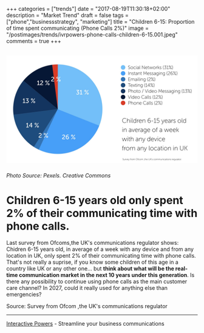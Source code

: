 +++
categories = ["trends"]
date = "2017-08-19T11:30:18+02:00"
description = "Market Trend"
draft = false
tags = ["phone","businessstrategy", "marketing"]
title = "Children 6-15: Proportion of time spent communicating (Phone Calls 2%)"
image = "/postimages/trends/ivrpowers-phone-calls-children-6-15.001.jpeg"
comments = true
+++

![Survey from Ofcom ,the UK's communications regulator.](/postimages/trends/ivrpowers-phone-calls-children-6-15.002.jpeg)
------------
###### Photo Source: Pexels. Creative Commons

#	Children 6-15 years old only spent 2% of their communicating time with phone calls.

Last survey from Ofcoms,the UK's communications regulator shows: Chidren 6-15 years old, in average of a week with any device and from any location in UK, only spent 2% of their communicating time with phone calls. That's not really a suprise, if you know some children of this age in a country like UK or any other one... but **think about what will be the real-time communication market in the next 10 years under this generation**. Is there any possibility to continue using phone calls as the main customer care channel? In 2027, could it really used for anything else than emergencies?

Source: Survey from Ofcom ,the UK's communications regulator

---
[Interactive Powers](http://www.ivrpowers.com/) - Streamline your business communications

